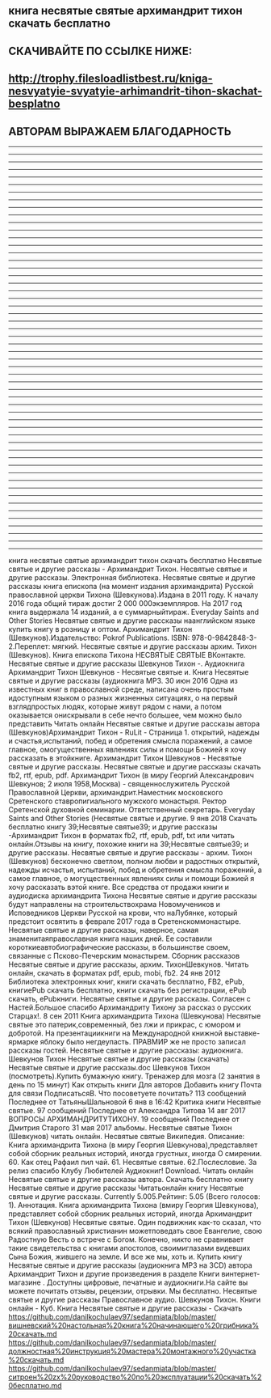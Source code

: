 книга несвятые святые архимандрит тихон скачать бесплатно
--------------------------------------------------
СКАЧИВАЙТЕ ПО ССЫЛКЕ НИЖЕ:
--------------------------------------------------
http://trophy.filesloadlistbest.ru/kniga-nesvyatyie-svyatyie-arhimandrit-tihon-skachat-besplatno
--------------------------------------------------
АВТОРАМ ВЫРАЖАЕМ БЛАГОДАРНОСТЬ
--------------------------------------------------
--------------------------------------------------
--------------------------------------------------
--------------------------------------------------
--------------------------------------------------
--------------------------------------------------
--------------------------------------------------
--------------------------------------------------
--------------------------------------------------
--------------------------------------------------
--------------------------------------------------
--------------------------------------------------
--------------------------------------------------
--------------------------------------------------
--------------------------------------------------
--------------------------------------------------
--------------------------------------------------
--------------------------------------------------
--------------------------------------------------
--------------------------------------------------
--------------------------------------------------
--------------------------------------------------
--------------------------------------------------
--------------------------------------------------
--------------------------------------------------
--------------------------------------------------
--------------------------------------------------
--------------------------------------------------
--------------------------------------------------
--------------------------------------------------
--------------------------------------------------
--------------------------------------------------
--------------------------------------------------
--------------------------------------------------
--------------------------------------------------
--------------------------------------------------
--------------------------------------------------
--------------------------------------------------
--------------------------------------------------
--------------------------------------------------
--------------------------------------------------
--------------------------------------------------
--------------------------------------------------
--------------------------------------------------
--------------------------------------------------
--------------------------------------------------
--------------------------------------------------
--------------------------------------------------
--------------------------------------------------
--------------------------------------------------
--------------------------------------------------
--------------------------------------------------
--------------------------------------------------
--------------------------------------------------
--------------------------------------------------
книга несвятые святые архимандрит тихон скачать бесплатно Несвятые святые и другие рассказы - Архимандрит Тихон. Несвятые святые и другие рассказы.  Электронная библиотека. Несвятые святые и другие рассказы  книга епископа (на момент издания архимандрита) Русской православной церкви Тихона (Шевкунова).Издана в 2011 году. К началу 2016 года общий тираж достиг 2 000 000экземпляров. На 2017 год книга выдержала 14 изданий, а е суммарныйтираж. Everyday Saints and Other Stories Несвятые святые и другие рассказы наанглийском языке купить книгу в розницу и оптом. Архимандрит Тихон (Шевкунов).Издательство: Pokrof Publications. ISBN: 978-0-9842848-3-2.Переплет: мягкий. Несвятые святые и другие рассказы  архим. Тихон (Шевкунов). Книга епископа Тихона НЕСВЯТЫЕ СВЯТЫЕ  ВКонтакте. Несвятые святые и другие рассказы  Шевкунов Тихон  -. Аудиокнига Архимандрит Тихон Шевкунов - Несвятые святые и. Книга Несвятые святые и другие рассказы (аудиокнига MP3. 30 июн 2016  Одна из известных книг в православной среде, написана очень простым идоступным языком о разных жизненных ситуациях, о на первый взглядпростых людях, которые живут рядом с нами, а потом оказывается онискрывали в себе нечто большее, чем можно было представить
Читать онлайн Несвятые святые и другие рассказы автора (Шевкунов)Архимандрит Тихон - RuLit - Страница 1.  открытий, надежды и счастья,испытаний, побед и обретения смысла поражений, а самое главное,  омогущественных явлениях силы и помощи Божией я хочу рассказать в этойкниге. Архимандрит Тихон Шевкунов - Несвятые святые и другие рассказы. Несвятые святые и другие рассказы скачать fb2, rtf, epub, pdf. Архимандрит Тихон (в миру Георгий Александрович Шевкунов; 2 июля 1958,Москва) - священнослужитель Русской Православной Церкви, архимандрит.Наместник московского Сретенского ставропигиального мужского монастыря. Ректор Сретенской духовной семинарии. Ответственный секретарь. Everyday Saints and Other Stories (Несвятые святые и другие. 9 янв 2018  Скачать бесплатно книгу 39;Несвятые святые39; и другие рассказы -Архимандрит Тихон в форматах fb2, rtf, epub, pdf, txt или читать онлайн.Отзывы на книгу, похожие книги на 39;Несвятые святые39; и другие рассказы. Несвятые святые и другие рассказы - архим. Тихон (Шевкунов) бесконечно светлом, полном любви и радостных открытий, надежды исчастья, испытаний, побед и обретения смысла поражений, а самое главное, о могущественных явлениях силы и помощи Божией я хочу рассказать вэтой книге. Все средства от продажи книги и аудиодиска архимандрита Тихона Несвятые святые и другие рассказы будут направлены на строительствохрама Новомучеников и Исповедников Церкви Русской на крови, что наЛубянке, который предстоит освятить в феврале 2017 года в Сретенскоммонастыре. Несвятые святые и другие рассказы, наверное, самая знаменитаяправославная книга наших дней. Ее составили короткиеавтобиографические рассказы, в большинстве своем, связанные с Псково-Печерским монастырем. Сборник рассказов Несвятые святые и другие рассказы, архим. ТихонШевкунов. Читать онлайн, скачать в форматах pdf, epub, mobi, fb2.
24 янв 2012  Библиотека электронных книг, книги скачать бесплатно, FB2, ePub, книгиePub скачать бесплатно, книги скачать без регистрации, ePub скачать, ePubкниги.  Несвятые святые и другие рассказы.  Согласен с Настей.Большое спасибо Архимандриту Тихону за рассказ о русских Старцах!. 8 сен 2011  Книга архимандрита Тихона (Шевкунова) Несвятые святые  это патерик,современный, без лжи и прикрас, с юмором и добротой. На презентациикниги на Международной книжной выставке-ярмарке яблоку было негдеупасть. ПРАВМИР же не просто записал рассказы гостей. Несвятые святые и другие рассказы: аудиокнига. Шевкунов Тихон  Несвятые святые и другие рассказы (скачать) Несвятые святые и другие рассказы.doc  Шевкунов Тихон (посмотреть).Купить бумажную книгу. Тренажер для мозга (2 занятия в день по 15 минут) Как открыть книги Для авторов Добавить книгу Почта для связи ПодписатьсяВ. Что посоветуете почитать? 113 сообщений  Последнее от ТатьяныШальновой 6 янв в 16:42  Критика книги Несвятые святые. 97 сообщений Последнее от Александра Титова 14 авг 2017  ВОПРОСЫ АРХИМАНДРИТУТИХОНУ. 19 сообщений  Последнее от Дмитрия Старого 31 мая 2017 альбомы. Несвятые святые  Тихон (Шевкунов)  читать онлайн. Несвятые святые  Википедия. Описание: Книга архимандрита Тихона (в миру  Георгия Шевкунова),представляет собой сборник реальных историй, иногда  грустных, иногда О смирении. 60. Как отец Рафаил пил чай. 61. Несвятые святые. 62.Послесловие. За релиз спасибо Клубу Любителей Аудиокниг! Download. Читать онлайн Несвятые святые и другие рассказы автора. Скачать бесплатно книгу Несвятые святые и другие рассказы  Читатьонлайн книгу Несвятые святые и другие рассказы. Currently 5.005.Рейтинг: 5.05 (Всего голосов: 1). Аннотация. Книга архимандрита Тихона (вмиру  Георгия Шевкунова), представляет собой сборник реальных историй, иногда
Архимандрит Тихон (Шевкунов) Несвятые святые. Один подвижник как-то сказал, что всякий православный христианин можетповедать свое Евангелие, свою Радостную Весть о встрече с Богом. Конечно, никто не сравнивает такие свидетельства с книгами апостолов, своимиглазами видевших Сына Божия, жившего на земле. И все же мы, хоть и. Купить книгу Несвятые святые и другие рассказы (аудиокнига MP3 на 3CD) автора Архимандрит Тихон и другие произведения в разделе Книги винтернет-магазине . Доступны цифровые, печатные и аудиокниги.На сайте вы можете почитать отзывы, рецензии, отрывки. Мы бесплатно. Несвятые святые и другие рассказы  Православное аудио. Шевкунов Тихон. Книги онлайн - Куб. Книга Несвятые святые и другие рассказы - Скачать
https://github.com/danilkochulaev97/sedanmiata/blob/master/вишневский%20настольная%20книга%20начинающего%20грибника%20скачать.md
https://github.com/danilkochulaev97/sedanmiata/blob/master/должностная%20инструкция%20мастера%20монтажного%20участка%20скачать.md
https://github.com/danilkochulaev97/sedanmiata/blob/master/ситроен%20zx%20руководство%20по%20эксплуатации%20скачать%20бесплатно.md